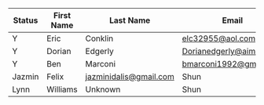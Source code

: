 Status | First Name | Last Name | Email | Source |
----- | ------------------ | ----------------- | ------------- | ----------------
|Y | Eric | Conklin | elc32955@aol.com | Shun
Y | Dorian | Edgerly | Dorianedgerly@aim.com | Shun
Y | Ben | Marconi | bmarconi1992@gmail.com | Shun
  | Jazmin | Felix | jazminidalis@gmail.com | Shun
  | Lynn | Williams | Unknown | Shun
